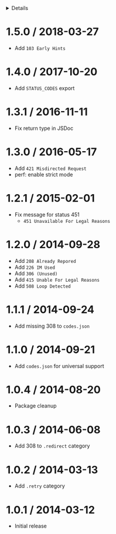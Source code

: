 <!-- START doctoc generated TOC please keep comment here to allow auto update -->
<!-- DON'T EDIT THIS SECTION, INSTEAD RE-RUN doctoc TO UPDATE -->
<details>
<summary>Details</summary>

- [1.5.0 / 2018-03-27](#150--2018-03-27)
- [1.4.0 / 2017-10-20](#140--2017-10-20)
- [1.3.1 / 2016-11-11](#131--2016-11-11)
- [1.3.0 / 2016-05-17](#130--2016-05-17)
- [1.2.1 / 2015-02-01](#121--2015-02-01)
- [1.2.0 / 2014-09-28](#120--2014-09-28)
- [1.1.1 / 2014-09-24](#111--2014-09-24)
- [1.1.0 / 2014-09-21](#110--2014-09-21)
- [1.0.4 / 2014-08-20](#104--2014-08-20)
- [1.0.3 / 2014-06-08](#103--2014-06-08)
- [1.0.2 / 2014-03-13](#102--2014-03-13)
- [1.0.1 / 2014-03-12](#101--2014-03-12)

</details>
<!-- END doctoc generated TOC please keep comment here to allow auto update -->

1.5.0 / 2018-03-27
==================

  * Add `103 Early Hints`

1.4.0 / 2017-10-20
==================

  * Add `STATUS_CODES` export

1.3.1 / 2016-11-11
==================

  * Fix return type in JSDoc

1.3.0 / 2016-05-17
==================

  * Add `421 Misdirected Request`
  * perf: enable strict mode

1.2.1 / 2015-02-01
==================

  * Fix message for status 451
    - `451 Unavailable For Legal Reasons`

1.2.0 / 2014-09-28
==================

  * Add `208 Already Repored`
  * Add `226 IM Used`
  * Add `306 (Unused)`
  * Add `415 Unable For Legal Reasons`
  * Add `508 Loop Detected`

1.1.1 / 2014-09-24
==================

  * Add missing 308 to `codes.json`

1.1.0 / 2014-09-21
==================

  * Add `codes.json` for universal support

1.0.4 / 2014-08-20
==================

  * Package cleanup

1.0.3 / 2014-06-08
==================

  * Add 308 to `.redirect` category

1.0.2 / 2014-03-13
==================

  * Add `.retry` category

1.0.1 / 2014-03-12
==================

  * Initial release

